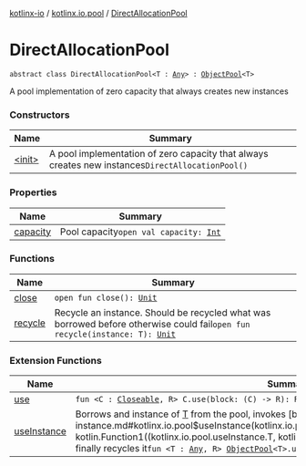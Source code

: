 [kotlinx-io](../../index.md) / [kotlinx.io.pool](../index.md) / [DirectAllocationPool](./index.md)

# DirectAllocationPool

`abstract class DirectAllocationPool<T : `[`Any`](https://kotlinlang.org/api/latest/jvm/stdlib/kotlin/-any/index.html)`> : `[`ObjectPool`](../-object-pool/index.md)`<T>`

A pool implementation of zero capacity that always creates new instances

### Constructors

| Name | Summary |
|---|---|
| [&lt;init&gt;](-init-.md) | A pool implementation of zero capacity that always creates new instances`DirectAllocationPool()` |

### Properties

| Name | Summary |
|---|---|
| [capacity](capacity.md) | Pool capacity`open val capacity: `[`Int`](https://kotlinlang.org/api/latest/jvm/stdlib/kotlin/-int/index.html) |

### Functions

| Name | Summary |
|---|---|
| [close](close.md) | `open fun close(): `[`Unit`](https://kotlinlang.org/api/latest/jvm/stdlib/kotlin/-unit/index.html) |
| [recycle](recycle.md) | Recycle an instance. Should be recycled what was borrowed before otherwise could fail`open fun recycle(instance: T): `[`Unit`](https://kotlinlang.org/api/latest/jvm/stdlib/kotlin/-unit/index.html) |

### Extension Functions

| Name | Summary |
|---|---|
| [use](../../kotlinx.io/use.md) | `fun <C : `[`Closeable`](../../kotlinx.io/-closeable/index.md)`, R> C.use(block: (C) -> R): R` |
| [useInstance](../use-instance.md) | Borrows and instance of [T](../use-instance.md#T) from the pool, invokes [block](../use-instance.md#kotlinx.io.pool$useInstance(kotlinx.io.pool.ObjectPool((kotlinx.io.pool.useInstance.T)), kotlin.Function1((kotlinx.io.pool.useInstance.T, kotlinx.io.pool.useInstance.R)))/block) with it and finally recycles it`fun <T : `[`Any`](https://kotlinlang.org/api/latest/jvm/stdlib/kotlin/-any/index.html)`, R> `[`ObjectPool`](../-object-pool/index.md)`<T>.useInstance(block: (T) -> R): R` |
